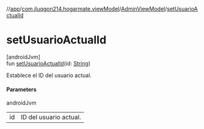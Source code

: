 //[app](../../../index.md)/[com.jluqgon214.hogarmate.viewModel](../index.md)/[AdminViewModel](index.md)/[setUsuarioActualId](set-usuario-actual-id.md)

# setUsuarioActualId

[androidJvm]\
fun [setUsuarioActualId](set-usuario-actual-id.md)(id: [String](https://kotlinlang.org/api/latest/jvm/stdlib/kotlin-stdlib/kotlin/-string/index.html))

Establece el ID del usuario actual.

#### Parameters

androidJvm

| | |
|---|---|
| id | ID del usuario actual. |
